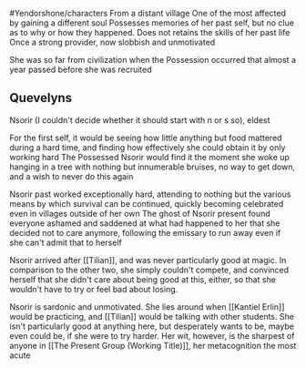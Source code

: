 #Yendorshone/characters 
From a distant village
One of the most affected by gaining a different soul
	Possesses memories of her past self, but no clue as to why or how they happened.
	Does not retains the skills of her past life
	Once a strong provider, now slobbish and unmotivated

She was so far from civilization when the Possession occurred that almost a year passed before she was recruited

## Quevelyns
Nsorir (I couldn't decide whether it should start with n or s so), eldest

For the first self, it would be seeing how little anything but food mattered during a hard time, and finding how effectively she could obtain it by only working hard
The Possessed Nsorir would find it the moment she woke up hanging in a tree with nothing but innumerable bruises, no way to get down, and a wish to never do this again

Nsorir past worked exceptionally hard, attending to nothing but the various means by which survival can be continued, quickly becoming celebrated even in villages outside of her own
The ghost of Nsorir present found everyone ashamed and saddened at what had happened to her that she decided not to care anymore, following the emissary to run away even if she can't admit that to herself

Nsorir arrived after [[Tilian]], and was never particularly good at magic. In comparison to the other two, she simply couldn't compete, and convinced herself that she didn't care about being good at this, either, so that she wouldn't have to try or feel bad about losing.

Nsorir is sardonic and unmotivated. She lies around when [[Kantiel Erlin]] would be practicing, and [[Tilian]] would be talking with other students. She isn't particularly good at anything here, but desperately wants to be, maybe even could be, if she were to try harder. Her wit, however, is the sharpest of anyone in [[The Present Group (Working Title)]], her metacognition the most acute